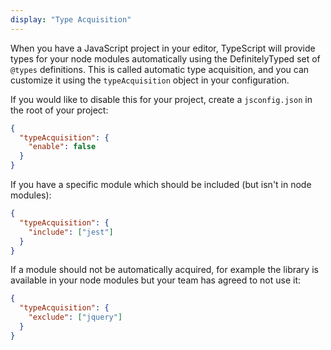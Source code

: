 ```yaml
---
display: "Type Acquisition"
---
```


When you have a JavaScript project in your editor, TypeScript will provide types for your node modules automatically using the DefinitelyTyped set of `@types` definitions. 
This is called automatic type acquisition, and you can customize it using the `typeAcquisition` object in your configuration.

If you would like to disable this for your project, create a `jsconfig.json` in the root of your project:

```json
{
  "typeAcquisition": {
    "enable": false
  }
}
```

If you have a specific module which should be included (but isn't in node modules):

```json
{
  "typeAcquisition": {
    "include": ["jest"]
  }
}
```

If a module should not be automatically acquired, for example the library is available in your node modules but your team has agreed to not use it:

```json
{
  "typeAcquisition": {
    "exclude": ["jquery"]
  }
}
```
